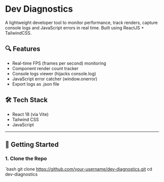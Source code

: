 # Dev Diagnostics

A lightweight developer tool to monitor performance, track renders, capture console logs and JavaScript errors in real time. Built using ReactJS + TailwindCSS.

## 🔍 Features

- Real-time FPS (frames per second) monitoring
- Component render count tracker
- Console logs viewer (hijacks console.log)
- JavaScript error catcher (window.onerror)
- Export logs as .json file

## 🛠 Tech Stack

- React 18 (via Vite)
- Tailwind CSS
- JavaScript

---

## 🚀 Getting Started

### 1. Clone the Repo

`bash
git clone https://github.com/your-username/dev-diagnostics.git
cd dev-diagnostics